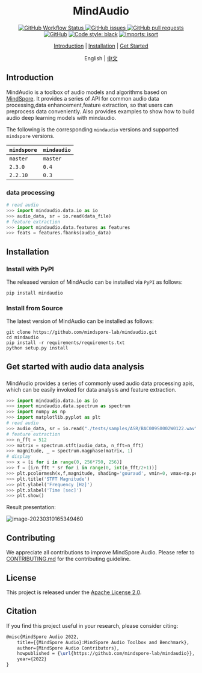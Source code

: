<div align="center">


# MindAudio

[![GitHub Workflow Status](https://img.shields.io/github/actions/workflow/status/mindspore-lab/mindaudio/ut_test.yaml)
![GitHub issues](https://img.shields.io/github/issues/mindspore-lab/mindaudio)
![GitHub pull requests](https://img.shields.io/github/issues-pr/mindspore-lab/mindaudio)
![GitHub](https://img.shields.io/github/license/mindspore-lab/mindaudio)](<img alt="GitHub" src="https://img.shields.io/github/license/mindspore-lab/mindaudio">)
[![Code style: black](https://img.shields.io/badge/code%20style-black-000000.svg)](https://github.com/psf/black)
[![Imports: isort](https://img.shields.io/badge/%20imports-isort-%231674b1?style=flat&labelColor=ef8336)](https://pycqa.github.io/isort/)

[Introduction](#introduction) |
[Installation](#installation) |
[Get Started](#get-started)

English | [中文](README_CN.md)

</div>

## Introduction

MindAudio is a toolbox of audio models and algorithms based on [MindSpore](https://www.mindspore.cn/). It provides a series of API for common audio data processing,data enhancement,feature extraction, so that users can preprocess data conveniently. Also provides examples to show how to build audio deep learning models with mindaudio.

The following is the corresponding `mindaudio` versions and supported `mindspore` versions.

| `mindspore`  | `mindaudio` |
|--------------|-------------|
| `master`     | `master`    |
| `2.3.0`      | `0.4`       |
| `2.2.10`     | `0.3`       |

### data processing

```python
# read audio
>>> import mindaudio.data.io as io
>>> audio_data, sr = io.read(data_file)
# feature extraction
>>> import mindaudio.data.features as features
>>> feats = features.fbanks(audio_data)
```

## Installation

### Install with PyPI

The released version of MindAudio can be installed via `PyPI` as follows:

```shell
pip install mindaudio
```

### Install from Source

The latest version of MindAudio can be installed as follows:

```shell
git clone https://github.com/mindspore-lab/mindaudio.git
cd mindaudio
pip install -r requirements/requirements.txt
python setup.py install
```

## Get started with audio data analysis

###

MindAudio provides a series of commonly used audio data processing apis, which can be easily invoked for data analysis and feature extraction.

```python
>>> import mindaudio.data.io as io
>>> import mindaudio.data.spectrum as spectrum
>>> import numpy as np
>>> import matplotlib.pyplot as plt
# read audio
>>> audio_data, sr = io.read("./tests/samples/ASR/BAC009S0002W0122.wav")
# feature extraction
>>> n_fft = 512
>>> matrix = spectrum.stft(audio_data, n_fft=n_fft)
>>> magnitude, _ = spectrum.magphase(matrix, 1)
# display
>>> x = [i for i in range(0, 256*750, 256)]
>>> f = [i/n_fft * sr for i in range(0, int(n_fft/2+1))]
>>> plt.pcolormesh(x,f,magnitude, shading='gouraud', vmin=0, vmax=np.percentile(magnitude, 98))
>>> plt.title('STFT Magnitude')
>>> plt.ylabel('Frequency [Hz]')
>>> plt.xlabel('Time [sec]')
>>> plt.show()
```

Result presentation:

![image-20230310165349460](https://raw.githubusercontent.com/mindspore-lab/mindaudio/main/tests/result/stft_magnitude.png)


## Contributing

We appreciate all contributions to improve MindSpore Audio. Please refer to [CONTRIBUTING.md](CONTRIBUTING.md) for the contributing guideline.

## License

This project is released under the [Apache License 2.0](LICENSE).

## Citation

If you find this project useful in your research, please consider citing:

```latex
@misc{MindSpore Audio 2022,
    title={{MindSpore Audio}:MindSpore Audio Toolbox and Benchmark},
    author={MindSpore Audio Contributors},
    howpublished = {\url{https://github.com/mindspore-lab/mindaudio}},
    year={2022}
}
```
